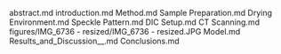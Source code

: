 abstract.md
introduction.md
Method.md
Sample Preparation.md
Drying Environment.md
Speckle Pattern.md
DIC Setup.md
CT Scanning.md
figures/IMG_6736 - resized/IMG_6736 - resized.JPG
Model.md
Results_and_Discussion__.md
Conclusions.md